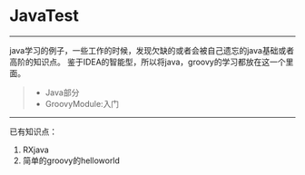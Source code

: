 # JavaTest
------
java学习的例子，一些工作的时候，发现欠缺的或者会被自己遗忘的java基础或者高阶的知识点。
鉴于IDEA的智能型，所以将java，groovy的学习都放在这一个里面。

> * Java部分
> * GroovyModule:入门

------
已有知识点：
1. RXjava
1. 简单的groovy的helloworld


